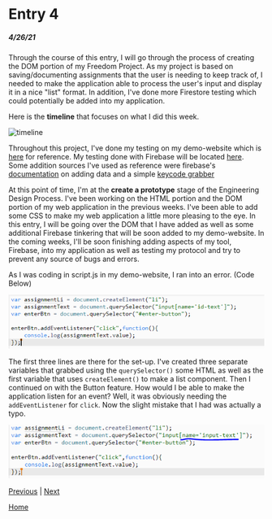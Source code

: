 # Entry 4
##### 4/26/21

Through the course of this entry, I will go through the process of creating the DOM portion of my Freedom Project. As my project is based on saving/documenting assignments that the user is needing to keep track of, I needed to make the application able to process the user's input and display it in a nice "list" format. In addition, I've done more Firestore testing which could potentially be added into my application.

Here is the **timeline** that focuses on what I did this week.

![timeline](/entry04-screenshots/timeline.png)

Throughout this project, I've done my testing on my demo-website which is [here](https://ide-28ce95ffd3744292bda1b0e1ac9b55a5-8081.cs50.ws/index.html) for reference. My testing done with Firebase will be located [here](https://replit.com/@SamLee5/Testing-FireStore#script.js). Some addition sources I've used as reference were firebase's [documentation](https://firebase.google.com/docs/firestore/manage-data/add-data) on adding data and a simple [keycode grabber](https://keycode.info/)

At this point of time, I'm at the **create a prototype** stage of the Engineering Design Process. I've been working on the HTML portion and the DOM portion of my web application in the previous weeks. I've been able to add some CSS to make my web application a little more pleasing to the eye. In this entry, I will be going over the DOM that I have added as well as some additional Firebase tinkering that will be soon added to my demo-website. In the coming weeks, I'll be soon finishing adding aspects of my tool, Firebase, into my application as well as testing my protocol and try to prevent any source of bugs and errors.

As I was coding in script.js in my demo-website, I ran into an error. (Code Below)

![error1](entry04-screenshots/error1.png)

The first three lines are there for the set-up. I've created three separate variables that grabbed using the `querySelector()` some HTML as well as the first variable that uses `createElement()` to make a list component. Then I continued on with the Button feature. How would I be able to make the application listen for an event? Well, it was obviously needing the `addEventListener` for `click`. Now the slight mistake that I had was actually a typo.

![fixerror1](entry04-screenshots/fixerror1.png)



[Previous](entry03.md) | [Next](entry05.md)

[Home](../README.md)